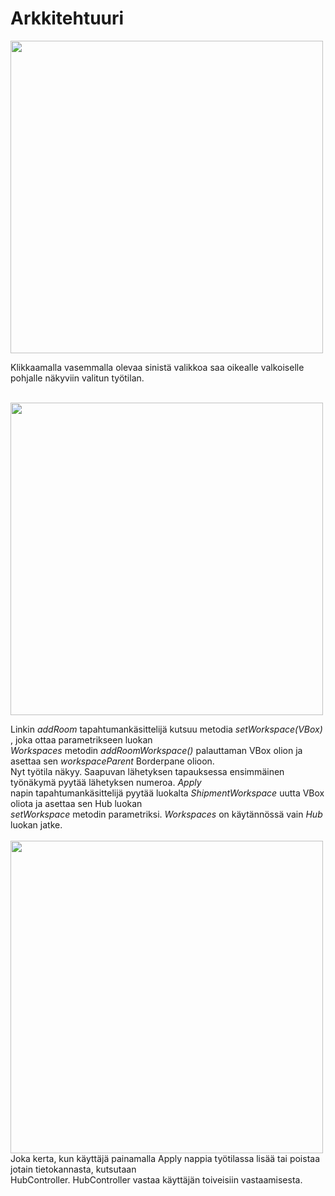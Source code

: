 # Arkkitehtuuri
<img src="https://github.com/EternalAzure/ot-harjoitustyo/blob/master/dokumentaatio/kuvat/Hub.PNG" width="500">
<p>
Klikkaamalla vasemmalla olevaa sinistä valikkoa saa oikealle valkoiselle pohjalle näkyviin valitun työtilan.
</p>
</br>
<img src="https://github.com/EternalAzure/ot-harjoitustyo/blob/master/dokumentaatio/kuvat/GettingLayout.PNG" width="500">
</br>

Linkin _addRoom_ tapahtumankäsittelijä kutsuu metodia _setWorkspace(VBox)_ , joka ottaa parametrikseen luokan </br> 
_Workspaces_ metodin _addRoomWorkspace()_ palauttaman VBox olion ja asettaa sen _workspaceParent_ Borderpane olioon. </br>
Nyt työtila näkyy. Saapuvan lähetyksen tapauksessa ensimmäinen työnäkymä pyytää lähetyksen numeroa. _Apply_ </br>
napin tapahtumankäsittelijä pyytää luokalta _ShipmentWorkspace_ uutta VBox oliota ja asettaa sen Hub luokan </br>
_setWorkspace_ metodin parametriksi. _Workspaces_ on käytännössä vain _Hub_ luokan jatke. </br>
</br>
<img src="https://github.com/EternalAzure/ot-harjoitustyo/blob/master/dokumentaatio/kuvat/Functionality.PNG" width="500">
</br>
Joka kerta, kun käyttäjä painamalla Apply nappia työtilassa lisää tai poistaa jotain tietokannasta, kutsutaan </br>
HubController. HubController vastaa käyttäjän toiveisiin vastaamisesta.
